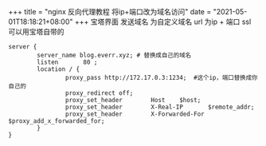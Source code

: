 +++
title = "nginx 反向代理教程 将ip+端口改为域名访问"
date = "2021-05-01T18:18:21+08:00"
+++
宝塔界面
发送域名 为自定义域名
url 为ip + 端口
ssl 可以用宝塔自带的

```
server {
        server_name blog.everr.xyz; # 替换成自己的域名
        listen       80 ;
        location / {
                proxy_pass http://172.17.0.3:1234;  #这个ip，端口替换成你自己的
                proxy_redirect off;
                proxy_set_header        Host    $host;
                proxy_set_header        X-Real-IP       $remote_addr;
                proxy_set_header        X-Forwarded-For $proxy_add_x_forwarded_for;   
        }
}
```
